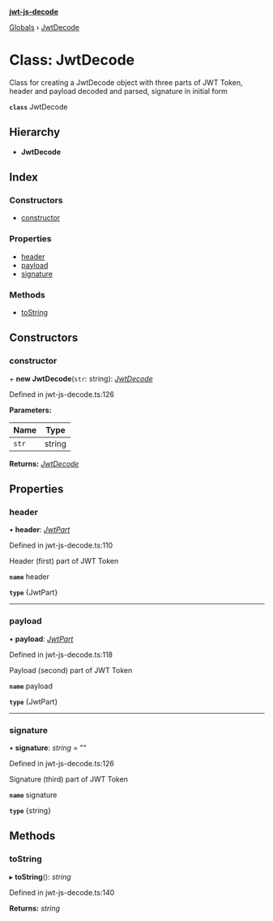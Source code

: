 **[jwt-js-decode](../README.md)**

[Globals](../globals.md) › [JwtDecode](jwtdecode.md)

# Class: JwtDecode

Class for creating a JwtDecode object with three parts of JWT Token, header and payload decoded and parsed, signature in initial form

**`class`** JwtDecode

## Hierarchy

* **JwtDecode**

## Index

### Constructors

* [constructor](jwtdecode.md#constructor)

### Properties

* [header](jwtdecode.md#header)
* [payload](jwtdecode.md#payload)
* [signature](jwtdecode.md#signature)

### Methods

* [toString](jwtdecode.md#tostring)

## Constructors

###  constructor

\+ **new JwtDecode**(`str`: string): *[JwtDecode](jwtdecode.md)*

Defined in jwt-js-decode.ts:126

**Parameters:**

Name | Type |
------ | ------ |
`str` | string |

**Returns:** *[JwtDecode](jwtdecode.md)*

## Properties

###  header

• **header**: *[JwtPart](../interfaces/jwtpart.md)*

Defined in jwt-js-decode.ts:110

Header (first) part of JWT Token

**`name`** header

**`type`** {JwtPart}

___

###  payload

• **payload**: *[JwtPart](../interfaces/jwtpart.md)*

Defined in jwt-js-decode.ts:118

Payload (second) part of JWT Token

**`name`** payload

**`type`** {JwtPart}

___

###  signature

• **signature**: *string* = ""

Defined in jwt-js-decode.ts:126

Signature (third) part of JWT Token

**`name`** signature

**`type`** {string}

## Methods

###  toString

▸ **toString**(): *string*

Defined in jwt-js-decode.ts:140

**Returns:** *string*